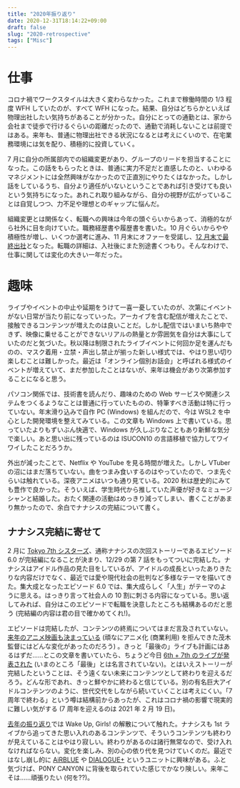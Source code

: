 ```yaml
---
title: "2020年振り返り"
date: 2020-12-31T18:14:22+09:00
draft: false
slug: "2020-retrospective"
tags: ["Misc"]
---
```


# 仕事

コロナ禍でワークスタイルは大きく変わらなかった。これまで稼働時間の 1/3 程度 WFH していたのが、すべて WFH になった。結果、自分はどちらかといえば物理出社したい気持ちがあることが分かった。自分にとっての通勤とは、家から会社まで徒歩で行けるぐらいの距離だったので、通勤で消耗しないことは前提ではある。来年も、普通に物理出社できる状況になるとは考えにくいので、在宅業務環境には気を配り、積極的に投資していく。

<!--more-->

7 月に自分の所属部内での組織変更があり、グループのリードを担当することになった。この話をもらったときは、普通に実力不足だと直感したのと、いわゆるマネジメントには全然興味がなかったので正直別にやりたくはなかった。しかし話をしているうち、自分より適任がいないということであれば引き受けても良いという気持ちになった。あれこれ取り組みながら、自分の視野が広がっていることは自覚しつつ、力不足や理想とのギャップに悩んだ。

組織変更とは関係なく、転職への興味は今年の頭ぐらいからあって、消極的ながら社外に目を向けていた。職務経歴書や履歴書を書いた。10 月ぐらいからやや積極性が増し、いくつか選考に進み、11 月末にオファーを受諾し、[12 月末で最終出社](https://twitter.com/itkq/status/1342379712492945408)となった。転職の詳細は、入社後にまた別途書くつもり。そんなわけで、仕事に関しては変化の大きい一年だった。

# 趣味

ライブやイベントの中止や延期をうけて一喜一憂していたのが、次第にイベントがない日常が当たり前になっていった。アーカイブを含む配信が増えたことで、接触できるコンテンツが増えたのは良いことだ。しかし配信ではいまいち熱中できず、映像に乗せることができないリアルの熱量とか雰囲気を自分は大事にしていたのだと気づいた。秋以降は制限されたライブイベントに何回か足を運んだものの、マスク着用・立禁・声出し禁止が揃った新しい様式では、やはり思い切り楽しむことは難しかった。最近は「オンライン個別お話会」と呼ばれる様式のイベントが増えていて、まだ参加したことはないが、来年は機会があり次第参加することになると思う。

パソコン関係では、技術書を読んだり、趣味のための Web サービスや関連システムをつくるようなことは普通に行っていたものの、特筆すべき活動は特に行っていない。年末滑り込みで自作 PC (Windows) を組んだので、今は WSL2 を中心とした開発環境を整えてみている。この文章も Windows 上で書いている。思っていたよりもずいぶん快適で、Windows が久しぶりなこともあり新鮮な気分で楽しい。あと思い出に残っているのは ISUCON10 の言語移植で協力してワイワイしたことだろうか。

外出が減ったことで、Netflix や YouTube を見る時間が増えた。しかし VTuber の沼にはまだ落ちていない。曲をつまみ食いするのはやっていたので、つま先ぐらいは触れている。深夜アニメはいつも通り見ている。2020 秋は歴史的にみても豊作で良かった。そういえば、学生時代から推していた声優が好きなミュージシャンと結婚した。おたく関連の活動はめっきり減ってしまい、書くことがあまり無かったので、余白でナナシスの完結について書く。

## ナナシス完結に寄せて

2 月に [Tokyo 7th シスターズ](https://ja.wikipedia.org/wiki/Tokyo_7th_%E3%82%B7%E3%82%B9%E3%82%BF%E3%83%BC%E3%82%BA)、通称ナナシスの次回ストーリーであるエピソード 6.0 が完結編になることが決まり、12/29 の第 7 話をもってついに完結した。ナナシスはアイドル作品の見た目をしているが、アイドルの成長といったありきたりな内容だけでなく、最近では愛や現代社会の批判など多様なテーマを描いてきた。集大成となったエピソード 6.0 では、集大成らしく「人生」がテーマのように思える。はっきり言って社会人の 10 割に刺さる内容になっている。思い返してみれば、自分はこのエピソードで転職を決意したところも結構あるのだと思う (完結編の内容は君の目で確かめてくれ!)。

エピソードは完結したが、コンテンツの終焉についてはまだ言及されていない。[来年のアニメ映画も決まっている](http://project-t7s-a.jp/) (頑なにアニメ化 (商業利用) を拒んできた茂木監督にはどんな変化があったのだろう) 。きっと「最後の」ライブも計画にはあるはずだ……とこの文章を書いていたら、ちょうど今日 [6th + 7th のライブが発表された](https://twitter.com/t7s_staff/status/1344523838848004096?s=20) (いまのところ「最後」とは名言されていない)。とはいえストーリーが完結したということは、そう遠くない未来にコンテンツとして終わりを迎えるだろう。どんな形であれ、きっと鮮やかに終わると信じている。別の有名巨大アイドルコンテンツのように、世代交代をしながら続いていくことは考えにくい。「7 周年で終わる」という噂は結構前からあったが、これはコロナ禍の影響で現実的に難しい気がする (7 周年を迎えるのは 2021 年 2 月 19 日)。

[去年の振り返り](/blog/2019/12/07/2019-retrospective/)では Wake Up, Girls! の解散について触れた。ナナシスも 1st ライブから追ってきた思い入れのあるコンテンツで、そういうコンテンツも終わりが見えていることはやはり寂しい。終わりがあるのは諸行無常なので、受け入れなければならない。変化を楽しみ、別の心の依り代を見つけていくのだ。最近ではなし崩し的に [AiRBLUE](https://www.cue-liber.jp/cast) や [DIALOGUE+](https://dialogue-music.jp/members/) というユニットに興味がある。ふと気づけば、P0NY CANY0N に背後を取られていた感じでかなり険しい。来年こそは……頑張りたい (何を??)。
